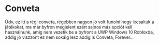 # Conveta

Üdv, ez itt a régi conveta, régebben nagyon jó volt funolni hogy lecsaltuk a játékokat, ma már byfron megjelent ezért sajnos más opciót kell használnunk, amig nem vezetik be a byfront a UWP Windows 10 Robloxba, addig jó viszzont ez nem sokáig lesz addig is Conveta, Forever...

